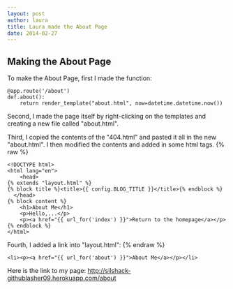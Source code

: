 ```yaml
---
layout: post
author: laura
title: Laura made the About Page
date: 2014-02-27
---
```


## Making the About Page

To make the About Page, first I made the function:

```
@app.route('/about')
def.about():
	return render_template("about.html", now=datetime.datetime.now())

```

Second, I made the page itself by right-clicking on the templates and creating a new file called "about.html".

Third, I copied the contents of the "404.html" and pasted it all in the new "about.html". I then modified the contents and added in some html tags.
{% raw %}
```
<!DOCTYPE html>
<html lang="en">
    <head>
{% extends "layout.html" %}
{% block title %}<title>{{ config.BLOG_TITLE }}</title>{% endblock %}
  </head>
{% block content %}
	<h1>About Me</h1>
	<p>Hello,...</p>
	<p><a href="{{ url_for('index') }}">Return to the homepage</a></p>
{% endblock %}
</html>	

```

Fourth, I added a link into "layout.html":
{% endraw %}
```
<li><p><a href="{{ url_for('about') }}">About Me</a></p></li>

```


Here is the link to my page:
http://silshack-githublasher09.herokuapp.com/about